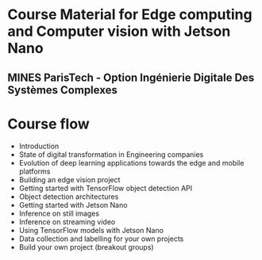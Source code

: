 # Course Material for Edge computing and Computer vision with Jetson Nano
## MINES ParisTech - Option Ingénierie Digitale Des Systèmes Complexes 

# Course flow

- Introduction
- State of digital transformation in Engineering companies
- Evolution of deep learning applications towards the edge and mobile platforms
- Building an edge vision project
- Getting started with TensorFlow object detection API
- Object detection architectures
- Getting started with Jetson Nano
- Inference on still images 
- Inference on streaming video 
- Using TensorFlow models with Jetson Nano
- Data collection and labelling for your own projects
- Build your own project (breakout groups)



